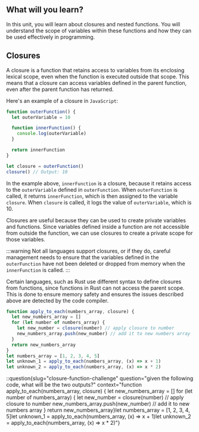 ## What will you learn?

In this unit, you will learn about closures and nested functions. You will understand the scope of variables within these functions and how they can be used effectively in programming.

## Closures

A closure is a function that retains access to variables from its enclosing lexical scope, even when the function is executed outside that scope. This means that a closure can access variables defined in the parent function, even after the parent function has returned.

Here's an example of a closure in `JavaScript`:

```javascript
function outerFunction() {
  let outerVariable = 10

  function innerFunction() {
    console.log(outerVariable)
  }

  return innerFunction
}

let closure = outerFunction()
closure() // Output: 10
```

In the example above, `innerFunction` is a closure, because it retains access to the `outerVariable` defined in `outerFunction`. When `outerFunction` is called, it returns `innerFunction`, which is then assigned to the variable `closure`. When `closure` is called, it logs the value of `outerVariable`, which is 10.

Closures are useful because they can be used to create private variables and functions. Since variables defined inside a function are not accessible from outside the function, we can use closures to create a private scope for those variables.

:::warning
Not all languages support closures, or if they do, careful management needs to ensure that the variables defined in the `outerFunction` have not been deleted or dropped from memory when the `innerFunction` is called.
:::

Certain languages, such as Rust use different syntax to define closures from functions, since functions in Rust can not access the parent scope. This is done to ensure memory safety and ensures the issues described above are detected by the code compiler.

```javascript
function apply_to_each(numbers_array, closure) {
  let new_numbers_array = []
  for (let number of numbers_array) {
    let new_number = closure(number) // apply closure to number
    new_numbers_array.push(new_number) // add it to new numbers array
  }
  return new_numbers_array
}
let numbers_array = [1, 2, 3, 4, 5]
let unknown_1 = apply_to_each(numbers_array, (x) => x + 1)
let unknown_2 = apply_to_each(numbers_array, (x) => x * 2)
```
::question{slug="closure-function-challenge" question="given the following code, what will be the two outputs?" context="function apply_to_each(numbers_array, closure) {  let new_numbers_array = []  for (let number of numbers_array) {    let new_number = closure(number) // apply closure to number    new_numbers_array.push(new_number) // add it to new numbers array  }  return new_numbers_array}let numbers_array = [1, 2, 3, 4, 5]let unknown_1 = apply_to_each(numbers_array, (x) => x + 1)let unknown_2 = apply_to_each(numbers_array, (x) => x * 2)"}